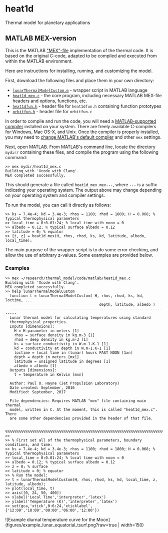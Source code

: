 # heat1d
Thermal model for planetary applications

## MATLAB MEX-version
This is the MATLAB ["MEX"-file](https://www.mathworks.com/help/matlab/matlab_external/introducing-mex-files.html) implementation of the thermal code. It is based on the original C-code, adapted to be compiled and executed from within the MATLAB environment.

Here are instructions for installing, running, and customizing the model.

First, download the following files and place them in your own directory:

* [`lunarThermalModelCustom.m`](https://github.com/phayne/heat1d/blob/master/matlab/lunarThermalModelCustom.m) - wrapper script in MATLAB language
* [`heat1d_mex.c`](https://github.com/phayne/heat1d/blob/master/matlab/heat1d_mex.c) - the core program, including necessary MATLAB MEX-file headers and options, functions, etc.
* [`heat1dfun.h`](https://github.com/phayne/heat1d/blob/master/matlab/heat1dfun.h) - header file for `heat1dfun.h` containing function prototypes
* [`orbitfun.h`](https://github.com/phayne/heat1d/blob/master/matlab/orbitfun.h) - header file for `orbitfun.c`

In order to compile and run the code, you will need a [MATLAB-supported compiler](https://www.mathworks.com/support/compilers.html) installed on your system. There are freely available C-compilers for Windows, Mac OS-X, and Unix. Once the compiler is properly installed, you may need to [change MATLAB's default compiler](https://www.mathworks.com/help/matlab/matlab_external/changing-default-compiler.html) and other `mex` settings.

Next, open MATLAB. From MATLAB's command line, locate the directory `mydir/` containing these files, and compile the program using the following command:

```
>> mex mydir/heat1d_mex.c
Building with 'Xcode with Clang'.
MEX completed successfully.
```
This should generate a file called `heat1d_mex.mex---`, where `---` is a suffix indicating your operating system. The output above may change depending on your operating system and compiler settings.

To run the model, you can call it directly as follows:

```
>> ks = 7.4e-4; kd = 3.4e-3; rhos = 1100; rhod = 1800; H = 0.068; % Typical thermophysical parameters
>> local_time = 0:0.01:24; % local time with noon = 0
>> albedo = 0.12; % typical surface albedo = 0.12
>> latitude = 0; % equator
>> [t, z] = heat1d_mex(H, rhos, rhod, ks, kd, latitude, albedo, local_time);
```
The main purpose of the wrapper script is to do some error checking, and allow the use of arbitrary z-values. Some examples are provided below.

### Examples

```
>> mex ~/research/thermal_model/code/matlab/heat1d_mex.c
Building with 'Xcode with Clang'.
MEX completed successfully.
>> help lunarThermalModelCustom
  function t = lunarThermalModelCustom( H, rhos, rhod, ks, kd, loctime, ...
                                          depth, latitude, albedo )
  -------------------------------------------------------------------------
  Lunar thermal model for calculating temperatures using standard
  thermophysical properties.
  Inputs [dimensions]:
    H = H-parameter in meters [1]
    rhos = surface density in kg.m-3 [1]
    rhod = deep density in kg.m-3 [1]
    ks = surface conductivity in W.m-1.K-1 [1]
    kd = conductivity at depth in W.m-1.K-1 [1]
    loctime = local time in (lunar) hours PAST NOON [1xn]
    depth = depth in meters [mx1]
    latitude = unsigned latitude in degrees [1]
    albedo = albedo [1]
  Outputs [dimensions]:
    t = temperature in Kelvin [mxn]
 
  Author: Paul O. Hayne (Jet Propulsion Laboratory)
  Date created: September, 2016
  Modified: September, 2017
  
  File dependencies: Requires MATLAB "mex" file containing main thermal
  model, written in C. At the moment, this is called "heat1d_mex.c". There
  are some other dependencies provided in the header of that file.
 
 %%%%%%%%%%%%%%%%%%%%%%%%%%%%%%%%%%%%%%%%%%%%%%%%%%%%%%%%%%%%%%%%%%%%%%%%%%
>>
>> % First set all of the thermophysical parameters, boundary conditions, and time:
>> ks = 7.4e-4; kd = 3.4e-3; rhos = 1100; rhod = 1800; H = 0.068; % Typical thermophysical parameters
>> local_time = 0:0.01:24; % local time with noon = 0
>> albedo = 0.12; % typical surface albedo = 0.12
>> z = 0; % surface
>> latitude = 0; % equator
>> % Run the model:
>> t = lunarThermalModelCustom(H, rhos, rhod, ks, kd, local_time, z, latitude, albedo);
>> plot(local_time, t)
>> axis([0, 24, 50, 400])
>> xlabel('Local Time','interpreter','latex')
>> ylabel('Temperature (K)','interpreter','latex')
>> set(gca,'xtick',0:6:24,'xticklabel',{'12:00','18:00','00:00','06:00','12:00'})
```
![Example diurnal temperature curve for the Moon](figures/example_lunar_equatorial_tsurf.png?raw=true | width=150)
